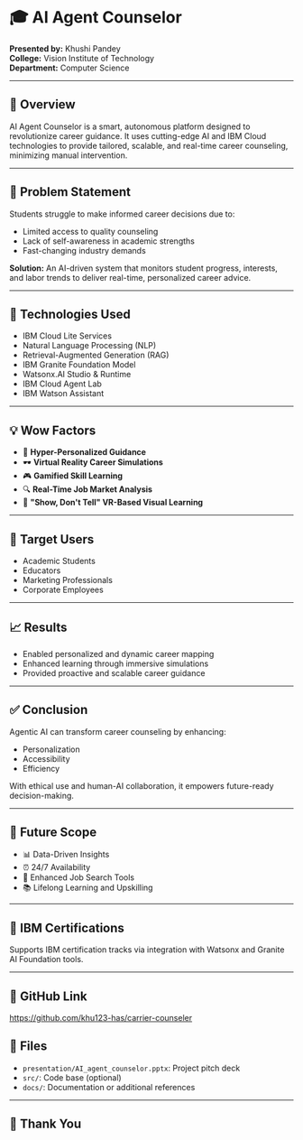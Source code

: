 # 🎓 AI Agent Counselor

**Presented by:** Khushi Pandey  
**College:** Vision Institute of Technology  
**Department:** Computer Science

---

## 📌 Overview

AI Agent Counselor is a smart, autonomous platform designed to revolutionize career guidance. It uses cutting-edge AI and IBM Cloud technologies to provide tailored, scalable, and real-time career counseling, minimizing manual intervention.

---

## 🚩 Problem Statement

Students struggle to make informed career decisions due to:
- Limited access to quality counseling
- Lack of self-awareness in academic strengths
- Fast-changing industry demands

**Solution:** An AI-driven system that monitors student progress, interests, and labor trends to deliver real-time, personalized career advice.

---

## 🔧 Technologies Used

- IBM Cloud Lite Services
- Natural Language Processing (NLP)
- Retrieval-Augmented Generation (RAG)
- IBM Granite Foundation Model
- Watsonx.AI Studio & Runtime
- IBM Cloud Agent Lab
- IBM Watson Assistant

---

## 💡 Wow Factors

- 🎯 **Hyper-Personalized Guidance**
- 🕶️ **Virtual Reality Career Simulations**
- 🎮 **Gamified Skill Learning**
- 🔍 **Real-Time Job Market Analysis**
- 🎥 **"Show, Don't Tell" VR-Based Visual Learning**

---

## 🎯 Target Users

- Academic Students  
- Educators  
- Marketing Professionals  
- Corporate Employees  

---

## 📈 Results

- Enabled personalized and dynamic career mapping  
- Enhanced learning through immersive simulations  
- Provided proactive and scalable career guidance  

---

## ✅ Conclusion

Agentic AI can transform career counseling by enhancing:
- Personalization  
- Accessibility  
- Efficiency  

With ethical use and human-AI collaboration, it empowers future-ready decision-making.

---

## 🔮 Future Scope

- 📊 Data-Driven Insights
- ⏰ 24/7 Availability
- 💼 Enhanced Job Search Tools
- 📚 Lifelong Learning and Upskilling

---

## 🧠 IBM Certifications

Supports IBM certification tracks via integration with Watsonx and Granite AI Foundation tools.

---

## 🔗 GitHub Link
https://github.com/khu123-has/carrier-counseler

## 📂 Files

- `presentation/AI_agent_counselor.pptx`: Project pitch deck  
- `src/`: Code base (optional)  
- `docs/`: Documentation or additional references  

---

## 🙏 Thank You
